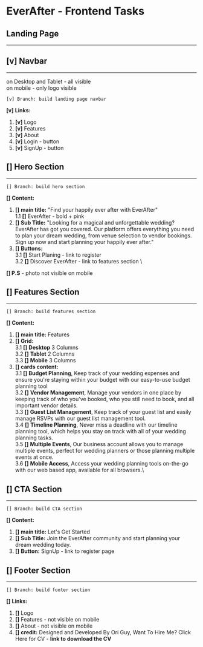 # EverAfter - Frontend Tasks

## Landing Page

---

## **[v]** Navbar

---

on Desktop and Tablet - all visible\
on mobile - only logo visible

    [v] Branch: build landing page navbar

**[v]** **Links:**

1. **[v]** Logo
2. **[v]** Features
3. **[v]** About
4. **[v]** Login - button
5. **[v]** SignUp - button

## **[]** Hero Section

---

    [] Branch: build hero section

**[]** **Content:**

1. **[]** **main title:** "Find your happily ever after with EverAfter" \
   1.1 **[]** EverAfter - bold + pink
2. **[]** **Sub Title:** "Looking for a magical and unforgettable wedding? EverAfter has got you covered. Our platform offers everything you need to plan your dream wedding, from venue selection to vendor bookings. Sign up now and start planning your happily ever after."
3. **[]** **Buttons:**\
   3.1 **[]** Start Planing - link to register \
   3.2 **[]** Discover EverAfter - link to features section \

**[] P.S** - photo not visible on mobile

## **[]** Features Section

---

    [] Branch: build features section

**[]** **Content:**

1. **[]** **main title:** Features
2. **[]** **Grid:** \
   3.1 **[]** **Desktop** 3 Columns\
   3.2 **[]** **Tablet** 2 Columns\
   3.3 **[]** **Mobile** 3 Columns
3. **[]** **cards content:** \
   3.1 **[]** **Budget Planning**, Keep track of your wedding expenses and ensure you're staying within your budget with our easy-to-use budget planning tool\
   3.2 **[]** **Vendor Management**, Manage your vendors in one place by keeping track of who you've booked, who you still need to book, and all important vendor details.\
   3.3 **[]** **Guest List Management**, Keep track of your guest list and easily manage RSVPs with our guest list management tool.\
   3.4 **[]** **Timeline Planning**, Never miss a deadline with our timeline planning tool, which helps you stay on track with all of your wedding planning tasks.\
   3.5 **[]** **Multiple Events**, Our business account allows you to manage multiple events, perfect for wedding planners or those planning multiple events at once.\
   3.6 **[]** **Mobile Access**, Access your wedding planning tools on-the-go with our web based app, available for all browsers.\

## **[]** CTA Section

---

    [] Branch: build CTA section

**[]** **Content:**

1. **[]** **main title:** Let's Get Started
2. **[]** **Sub Title:** Join the EverAfter community and start planning your dream wedding today.
3. **[]** **Button:** SignUp - link to register page

## **[]** Footer Section

---

    [] Branch: build footer section

**[]** **Links:**

1. **[]** Logo
2. **[]** Features - not visible on mobile
3. **[]** About - not visible on mobile
4. **[]** **credit:** Designed and Developed By Ori Guy, Want To Hire Me? Click Here for CV - **link to download the CV**
